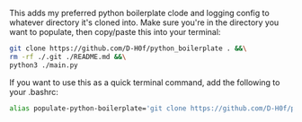 This adds my preferred python boilerplate clode and logging config to whatever directory it's cloned into.
Make sure you're in the directory you want to populate, then copy/paste this into your terminal:
```bash
git clone https://github.com/D-H0f/python_boilerplate . &&\
rm -rf ./.git ./README.md &&\
python3 ./main.py
```
If you want to use this as a quick terminal command, add the following to your .bashrc:
```bash
alias populate-python-boilerplate='git clone https://github.com/D-H0f/python_boilerplate . && rm -rf ./.git ./README.md && python3 ./main.py'
```
